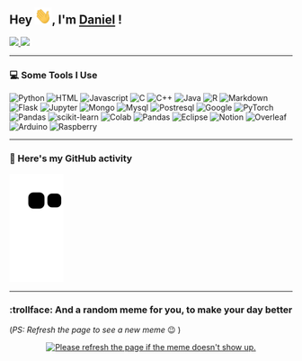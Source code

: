 <h2>Hey <img  src="https://raw.githubusercontent.com/ABSphreak/ABSphreak/master/gifs/Hi.gif" width="30px">, I'm <a href="https://github.com/danielhuf">Daniel</a> !</h2>

<div style="display: flex; align-items: center;">
  <div style="flex: 1; display: inline-block;">
    <!-- GitHub profile card -->
    <a href="https://github.com/danielhuf">
      <img height="140em" src="https://github-readme-stats.vercel.app/api?username=danielhuf&show_icons=true&theme=tokyonight&include_all_commits=true&count_private=True"/>
      <img height="140em" src="https://github-readme-stats.vercel.app/api/top-langs/?username=danielhuf&layout=compact&langs_count=16&theme=tokyonight"/>
    </a>
  </div>
</div>

---

### 💻 Some Tools I Use
<!-- Made with https://dev.to/envoy_/150-badges-for-github-pnk#cloud and https://github.com/alexandresanlim/Badges4-README.md-Profile -->
![Python](https://img.shields.io/badge/Python-3776AB?style=flat&logo=python&logoColor=white) ![HTML](https://img.shields.io/badge/HTML-239120?style=flat&logo=html5&logoColor=white) ![Javascript](https://img.shields.io/badge/JavaScript-F7DF1E?style=flat&logo=javascript&logoColor=black) ![C](https://img.shields.io/badge/C-00599C?style=flat&logo=c&logoColor=white) ![C++](https://img.shields.io/badge/C%2B%2B-00599C?style=flat&logo=c%2B%2B&logoColor=white) ![Java](https://img.shields.io/badge/Java-ED8B00?style=flat&logo=openjdk&logoColor=white) ![R](https://img.shields.io/badge/R-276DC3?style=flat&logo=r&logoColor=white) ![Markdown](https://img.shields.io/badge/Markdown-000000?style=flat&logo=markdown&logoColor=white) ![Flask](https://img.shields.io/badge/Flask-000000?style=flat&logo=flask&logoColor=white) ![Jupyter](https://img.shields.io/badge/Jupyter-F37626.svg?&style=flat&logo=Jupyter&logoColor=white) ![Mongo](https://img.shields.io/badge/MongoDB-4EA94B?style=flat&logo=mongodb&logoColor=white) ![Mysql](https://img.shields.io/badge/MySQL-00000F?style=flat&logo=mysql&logoColor=white) ![Postresql](https://img.shields.io/badge/PostgreSQL-316192?style=flat&logo=postgresql&logoColor=white) ![Google](https://img.shields.io/badge/Google_Cloud-4285F4?style=flat&logo=google-cloud&logoColor=white) ![PyTorch](https://img.shields.io/badge/PyTorch-%23EE4C2C.svg?style=flat&logo=PyTorch&logoColor=white) ![Pandas](https://img.shields.io/badge/pandas-%23150458.svg?style=flat&logo=pandas&logoColor=white) ![scikit-learn](https://img.shields.io/badge/scikit--learn-%23F7931E.svg?style=flat&logo=scikit-learn&logoColor=white) ![Colab](https://img.shields.io/badge/Colab-F9AB00?style=flat&logo=googlecolab&color=525252) ![Pandas](https://img.shields.io/badge/Pandas-2C2D72?style=flat&logo=pandas&logoColor=white) ![Eclipse](https://img.shields.io/badge/Eclipse-2C2255?style=flat&logo=eclipse&logoColor=white) ![Notion](https://img.shields.io/badge/Notion-000000?style=flat&logo=notion&logoColor=white) ![Overleaf](https://img.shields.io/badge/Overleaf-47A141?style=flat&logo=Overleaf&logoColor=white) ![Arduino](https://img.shields.io/badge/Arduino-00979D?style=flat&logo=Arduino&logoColor=white) ![Raspberry](https://img.shields.io/badge/Raspberry%20Pi-A22846?style=flat&logo=Raspberry%20Pi&logoColor=white)
  
---

### 🚀 Here's my GitHub activity

![Snake animation](https://github.com/danielhuf/danielhuf/blob/output/github-contribution-grid-snake.svg)
  
---

### :trollface: And a random meme for you, to make your day better
(*PS: Refresh the page to see a new meme* :wink: )
  
<div align="center">
  <a href="https://github.com/techytushar/random-memer"><img src="https://random-memer.danielhuf.repl.co" title="Meme" alt="Please refresh the page if the meme doesn't show up." height="400"></a>
</div>
